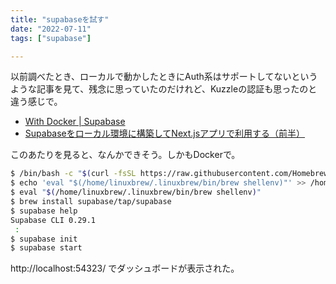 ```yaml
---
title: "supabaseを試す"
date: "2022-07-11"
tags: ["supabase"]

---
```


以前調べたとき、ローカルで動かしたときにAuth系はサポートしてないというような記事を見て、残念に思っていたのだけれど、Kuzzleの認証も思ったのと違う感じで。

- [With Docker | Supabase](https://supabase.com/docs/guides/hosting/docker)
- [Supabaseをローカル環境に構築してNext.jsアプリで利用する（前半）](https://zenn.dev/hrtk/articles/supabase-nextjs-local)

このあたりを見ると、なんかできそう。しかもDockerで。

```sh
$ /bin/bash -c "$(curl -fsSL https://raw.githubusercontent.com/Homebrew/install/HEAD/install.sh)"
$ echo 'eval "$(/home/linuxbrew/.linuxbrew/bin/brew shellenv)"' >> /home/umemak/.profile
$ eval "$(/home/linuxbrew/.linuxbrew/bin/brew shellenv)"
$ brew install supabase/tap/supabase
$ supabase help
Supabase CLI 0.29.1
 :
$ supabase init
$ supabase start
```
http://localhost:54323/ でダッシュボードが表示された。
